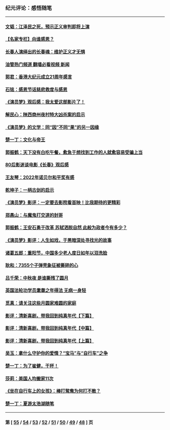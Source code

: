 ### 纪元评论：感悟随笔
---
#### [文韬：江泽民之死，预示正义审判即将上演](../../pages/nsc1035/n13877698.md?12040330) 
#### [【名家专栏】向谁感恩？](../../pages/nsc1035/n13873797.md?12040330) 
#### [长春人演绎出的长春魂：维护正义才无惧](../../pages/nsc1035/n13871764.md?12040330) 
#### [油管热门频道 翻墙必看视频 新闻](ok?12040330)
#### [郭君：香港大纪元成立21周年感言](../../pages/nsc1035/n13871269.md?12040330) 
#### [石铭：感恩节话慈悲救度与感恩](../../pages/nsc1035/n13869863.md?12040330) 
#### [《演员梦》观后感：我太爱这部影片了！](../../pages/nsc1035/n13866783.md?12040330) 
#### [解民心：陕西商州夜村特大凶杀案的启示](../../pages/nsc1035/n13865339.md?12040330) 
#### [《演员梦》的文学：同“因”不同“果”的另一因缘](../../pages/nsc1035/n13863930.md?12040330) 
#### [楚一丁：文化与帝王](../../pages/nsc1035/n13863143.md?12040330) 
#### [郭振鹤：天下没有白吃午餐，愈急于想找到工作的人就愈容易受骗上当](../../pages/nsc1035/n13860772.md?12040330) 
#### [80后影迷谈电影《长春》观后感](../../pages/nsc1035/n13852708.md?12040330) 
#### [王友琴：2022年诺贝尔和平奖有感](../../pages/nsc1035/n13848079.md?12040330) 
#### [乾坤子：一柄古剑的启示](../../pages/nsc1035/n13841954.md?12040330) 
#### [《演员梦》影评：一定要去影院看首映！比我期待的更精彩](../../pages/nsc1035/n13840865.md?12040330) 
#### [郑愚山：与魔鬼打交道的封哥](../../pages/nsc1035/n13840314.md?12040330) 
#### [郭振鹤：王安石勇于改革 苏轼洒脱自然 此般为政者今有多少？](../../pages/nsc1035/n13836901.md?12040330) 
#### [《演员梦》影评：人生如戏，于黑暗深处寻找光的故事](../../pages/nsc1035/n13832182.md?12040330) 
#### [诸葛五郎：重阳节，中国多少老人度日如年以泪洗脸](../../pages/nsc1035/n13831696.md?12040330) 
#### [耿和：7355个子弹壳象征被撕碎的心](../../pages/nsc1035/n13830612.md?12040330) 
#### [吕千荣：中秋夜 是谁撕残了圆月](../../pages/nsc1035/n13824365.md?12040330) 
#### [英国法轮功学员耄耋之年得法 无病一身轻](../../pages/nsc1035/n13821415.md?12040330) 
#### [觅真：请关注这些月圆家难圆的家庭](../../pages/nsc1035/n13817374.md?12040330) 
#### [影评：清新喜剧，带我回到纯真年代【下篇】](../../pages/nsc1035/n13806698.md?12040330) 
#### [影评：清新喜剧，带我回到纯真年代【中篇】](../../pages/nsc1035/n13806120.md?12040330) 
#### [影评：清新喜剧，带我回到纯真年代【上篇】](../../pages/nsc1035/n13805467.md?12040330) 
#### [吴玉：拿什么守护你的爱情？“宝马”与“自行车”之争](../../pages/nsc1035/n13804482.md?12040330) 
#### [楚一丁：为了崔健，干杯！](../../pages/nsc1035/n13802006.md?12040330) 
#### [莎莉：美国人均搬家11次](../../pages/nsc1035/n13801777.md?12040330) 
#### [《坐在自行车上的女孩》：棒打鸳鸯为何打不散？](../../pages/nsc1035/n13799272.md?12040330) 
#### [楚一丁：夏游太浩湖随笔](../../pages/nsc1035/n13796515.md?12040330) 

---
#### 第 [ [55](./55.md?12040330) / [54](./54.md?12040330) / [53](./53.md?12040330) / [52](./52.md?12040330) / [51](./51.md?12040330) / [50](./50.md?12040330) / [49](./49.md?12040330) / [48](./48.md?12040330) ] 页

